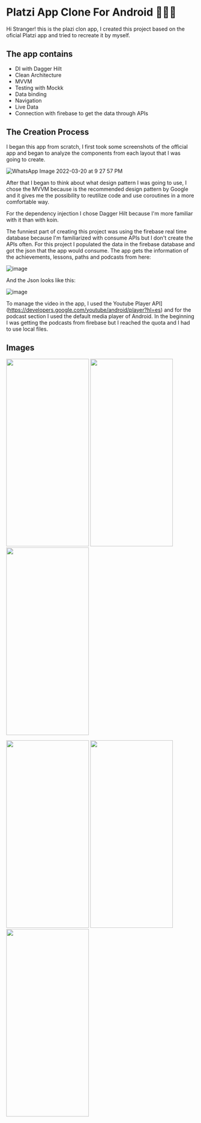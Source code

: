 # Platzi App Clone For Android 👾👾👾
Hi Stranger! this is the plazi clon app, I created this project based on the oficial Platzi app and tried to recreate it by myself.

## The app contains

- DI with Dagger Hilt
- Clean Architecture
- MVVM
- Testing with Mockk
- Data binding 
- Navigation
- Live Data
- Connection with firebase to get the data through APIs

## The Creation Process

I began this app from scratch, I first took some screenshots of the official app and began to analyze the components from each layout that I was going to create.

![WhatsApp Image 2022-03-20 at 9 27 57 PM](https://user-images.githubusercontent.com/41975283/159197963-eb8d292b-ea61-45d1-856d-e0cdaed7d14a.jpeg)

After that I began to think about what design pattern I was going to use, I chose the MVVM because is the recommended design pattern by Google and it gives me the possibility to reutilize code and use coroutines in a more comfortable way.

For the dependency injection I chose Dagger Hilt because I'm more familiar with it than with koin.

The funniest part of creating this project was using the firebase real time database because I'm familiarized with consume APIs but I don't create the APIs often. For this project I populated the data in the firebase database and got the json that the app would consume. The app gets the information of the achievements, lessons, paths and podcasts from here:

![image](https://user-images.githubusercontent.com/41975283/159198703-2ccc9242-fddc-4983-b9d4-da9a093e1054.png)

And the Json looks like this:

![image](https://user-images.githubusercontent.com/41975283/159198821-d9a3e4e9-12d0-4848-96a1-25f426e0f5dd.png)

 
To manage the video in the app, I used the Youtube Player API](https://developers.google.com/youtube/android/player?hl=es) and for the podcast section I used the default media player of Android. In the beginning I was getting the podcasts from firebase but I reached the quota and I had to use local files.


## Images

<p float="left">
  <img src="https://user-images.githubusercontent.com/41975283/159196230-77cc034d-4c52-4230-9aae-10e0e4335196.png" width="220" height="500" />
  <img src="https://user-images.githubusercontent.com/41975283/159196242-96205a8f-6d96-436f-b5fb-5c47cd2d33cc.png"  width="220" height="500" />
  <img src="https://user-images.githubusercontent.com/41975283/159196413-ba8d8ec2-9cee-4e3c-8c0c-4c89a17b5216.png" width="220" height="500" />
 </p>
 
 
 <p float="left">
  <img src="https://user-images.githubusercontent.com/41975283/159196464-d3aa59b1-61fe-4362-ad77-9f6e653c608f.jpeg" width="220" height="500" />
  <img src="https://user-images.githubusercontent.com/41975283/159196466-4bc2bea3-c54e-49a9-a416-ee05b8d4f7c5.jpeg"  width="220" height="500" />
  <img src="https://user-images.githubusercontent.com/41975283/159196467-19db2e0d-4858-43e2-b0ed-dc0ed85a4c26.jpeg" width="220" height="500" />
 </p>
